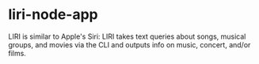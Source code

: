 # liri-node-app
LIRI is similar to Apple's Siri: LIRI takes text queries about songs, musical groups, and movies via the CLI and outputs info on music, concert, and/or films.
